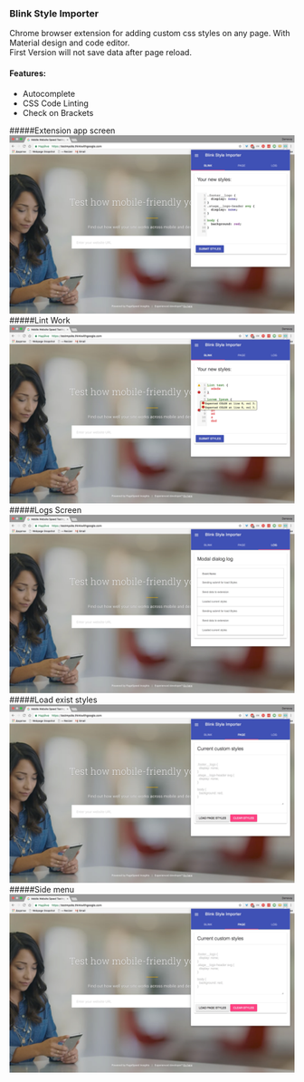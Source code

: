 ### Blink Style Importer
Chrome browser extension for adding custom css styles on any page.
With Material design and code editor.   
First Version will not save data after page reload.
#### Features:
* Autocomplete
* CSS Code Linting
* Check on Brackets

#####Extension app screen
![Extension app screen](img/screenshots/appscreen-one.jpg)
#####Lint Work
![Linting screen](img/screenshots/lint-error.jpg)
#####Logs Screen
![Log screen](img/screenshots/log.jpg)
#####Load exist styles
![Load exist styles screen](img/screenshots/exist-styles.jpg)
#####Side menu
![Side menu screen](img/screenshots/exist-styles.jpg)